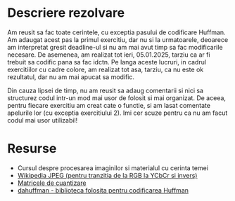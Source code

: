 # Descriere rezolvare

Am reusit sa fac toate cerintele, cu exceptia pasului de codificare Huffman. Am adaugat acest pas la primul exercitiu, dar nu si la urmatoarele, deoarece am interpretat gresit deadline-ul si nu am mai avut timp sa fac modificarile necesare. De asemenea, am realizat tot ieri, 05.01.2025, tarziu ca ar fi trebuit sa codific pana sa fac idctn. Pe langa aceste lucruri, in cadrul exercitiilor cu cadre colore, am realizat tot asa, tarziu, ca nu este ok rezultatul, dar nu am mai apucat sa modific. 

Din cauza lipsei de timp, nu am reusit sa adaug comentarii si nici sa structurez codul intr-un mod mai usor de folosit si mai organizat. De aceea, pentru fiecare exercitiu am creat cate o functie, si am lasat comentate apelurile lor (cu exceptia exercitiului 2). Imi cer scuze pentru ca nu am facut codul mai usor utilizabil!

# Resurse

- Cursul despre procesarea imaginilor si materialul cu cerinta temei
- [Wikipedia JPEG (pentru tranzitia de la RGB la YCbCr si invers)](https://en.wikipedia.org/wiki/JPEG)
- [Matricele de cuantizare](https://www.sciencedirect.com/topics/engineering/quantization-table)
- [dahuffman - biblioteca folosita pentru codificarea Huffman](https://pypi.org/project/dahuffman/)
